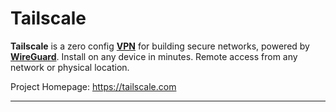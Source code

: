 # Tailscale
**Tailscale** is a zero config **[VPN](../networking/vpn)** for building secure networks, powered by **[WireGuard](wireguard)**. Install on any device in minutes. Remote access from any network or physical location.

Project Homepage: https://tailscale.com

---
